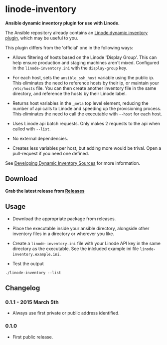 linode-inventory
================

**Ansible dynamic inventory plugin for use with Linode.**

The Ansible repository already contains an [Linode dynamic inventory plugin](https://github.com/ansible/ansible/tree/devel/plugins/inventory), which may be useful to you.

This plugin differs from the 'official' one in the following ways:

 * Allows filtering of hosts based on the Linode 'Display Group'. This can help ensure production and staging machines aren't mixed. Configured in the `linode-inventory.ini` with the `display-group` key.
 
 * For each host, sets the `ansible_ssh_host` variable using the public ip. This eliminates the need to reference hosts by their ip, or maintain your `/etc/hosts` file. You can then create another inventory file in the same directory, and reference the hosts by their Linode label.
 
 * Returns host variables in the `_meta` top level element, reducing the number of api calls to Linode and speeding up the provisioning process. This eliminates the need to call the executable with `--host` for each host.
 
 * Uses Linode api batch requests. Only makes 2 requests to the api when called with `--list`.
 
 * No external dependencies.
 
 * Creates less variables per host, but adding more would be trival. Open a pull-request if you need one defined. 

See [Developing Dynamic Inventory Sources](http://docs.ansible.com/developing_inventory.html) for more information.

## Download

**Grab the latest release from [Releases](https://github.com/awilliams/linode-inventory/releases)**

## Usage

 * Download the appropriate package from releases.
 
 * Place the executable inside your ansible directory, alongside other inventory files in a directory or wherever you like.

 * Create a `linode-inventory.ini` file with your Linode API key in the same directory as the executable. See the inlcluded example ini file `linode-inventory.example.ini`.

 * Test the output

 `./linode-inventory --list`

## Changelog

### 0.1.1 - 2015 March 5th

 * Always use first private or public address identified.

### 0.1.0

 * First public release.

